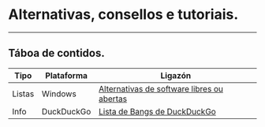 # Alternativas, consellos e tutoriais.

--------

## Táboa de contidos.

| Tipo 				| Plataforma 	| Ligazón 																|
| ------------ 		| ------------- | ------------- 														|
| Listas 			| Windows 		| [Alternativas de software libres ou abertas](librealternativaswin.md) |
| Info 				| DuckDuckGo 	| [Lista de Bangs de DuckDuckGo](bangs.md) 								|
